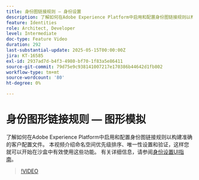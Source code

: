 ```yaml
---
title: 身份图链接规则 — 身份设置
description: 了解如何在Adobe Experience Platform中启用和配置身份图链接规则以构建准确的客户配置文件。
feature: Identities
role: Architect, Developer
level: Intermediate
doc-type: Feature Video
duration: 292
last-substantial-update: 2025-05-15T00:00:00Z
jira: KT-16585
exl-id: 2937ad7d-b4f3-4980-bf70-1f83a5e86411
source-git-commit: 79d75e9c938141007217e170386b44642d1fb802
workflow-type: tm+mt
source-wordcount: '80'
ht-degree: 0%

---
```


# 身份图形链接规则 — 图形模拟

了解如何在Adobe Experience Platform中启用和配置身份图链接规则以构建准确的客户配置文件。 本视频介绍命名空间优先级排序、唯一性设置和验证，这样您就可以开始在沙盒中有效使用这些功能。 有关详细信息，请参阅[身份设置UI指南](https://experienceleague.adobe.com/zh-hans/docs/experience-platform/identity/features/identity-graph-linking-rules/identity-settings-ui)。

>[!VIDEO](https://video.tv.adobe.com/v/3458487/?learn=on&enablevpops)
